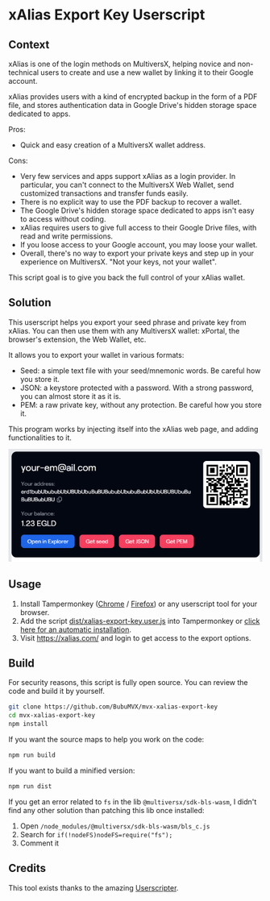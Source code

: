 # xAlias Export Key Userscript

## Context

xAlias is one of the login methods on MultiversX, helping novice and non-technical users to create and use a new wallet
by linking it to their Google account.

xAlias provides users with a kind of encrypted backup in the form of a PDF file, and stores authentication data in
Google Drive's hidden storage space dedicated to apps.

Pros:

- Quick and easy creation of a MultiversX wallet address.

Cons:

- Very few services and apps support xAlias as a login provider. In particular, you can't connect to the MultiversX Web
  Wallet, send customized transactions and transfer funds easily.
- There is no explicit way to use the PDF backup to recover a wallet.
- The Google Drive's hidden storage space dedicated to apps isn't easy to access without coding.
- xAlias requires users to give full access to their Google Drive files, with read and write permissions.
- If you loose access to your Google account, you may loose your wallet.
- Overall, there's no way to export your private keys and step up in your experience on MultiversX. "Not your keys, not
  your wallet".

This script goal is to give you back the full control of your xAlias wallet.

## Solution

This userscript helps you export your seed phrase and private key from xAlias. You can then use them with any MultiversX
wallet: xPortal, the browser's extension, the Web Wallet, etc.

It allows you to export your wallet in various formats:

- Seed: a simple text file with your seed/mnemonic words. Be careful how you store it.
- JSON: a keystore protected with a password. With a strong password, you can almost store it as it is.
- PEM: a raw private key, without any protection. Be careful how you store it.

This program works by injecting itself into the xAlias web page, and adding functionalities to it.

![Preview of this userscript](preview.png)

## Usage

1. Install
   Tampermonkey ([Chrome](https://chromewebstore.google.com/detail/tampermonkey/dhdgffkkebhmkfjojejmpbldmpobfkfo) / [Firefox](https://addons.mozilla.org/fr/firefox/addon/tampermonkey/))
   or any userscript tool for your browser.
2. Add the script [dist/xalias-export-key.user.js](dist/xalias-export-key.user.js) into Tampermonkey
   or [click here for an automatic installation](https://github.com/BubuMVX/mvx-xalias-export-key/raw/main/dist/xalias-export-key.user.js).
3. Visit https://xalias.com/ and login to get access to the export options.

## Build

For security reasons, this script is fully open source. You can review the code and build it by yourself.

```sh
git clone https://github.com/BubuMVX/mvx-xalias-export-key
cd mvx-xalias-export-key
npm install
```

If you want the source maps to help you work on the code:

```sh
npm run build
```

If you want to build a minified version:

```sh
npm run dist
```

If you get an error related to `fs` in the lib `@multiversx/sdk-bls-wasm`, I didn't find any other solution than
patching this lib once installed:

1. Open `/node_modules/@multiversx/sdk-bls-wasm/bls_c.js`
2. Search for `if(!nodeFS)nodeFS=require("fs");`
3. Comment it

## Credits

This tool exists thanks to the amazing [Userscripter](https://github.com/SimonAlling/userscripter).
